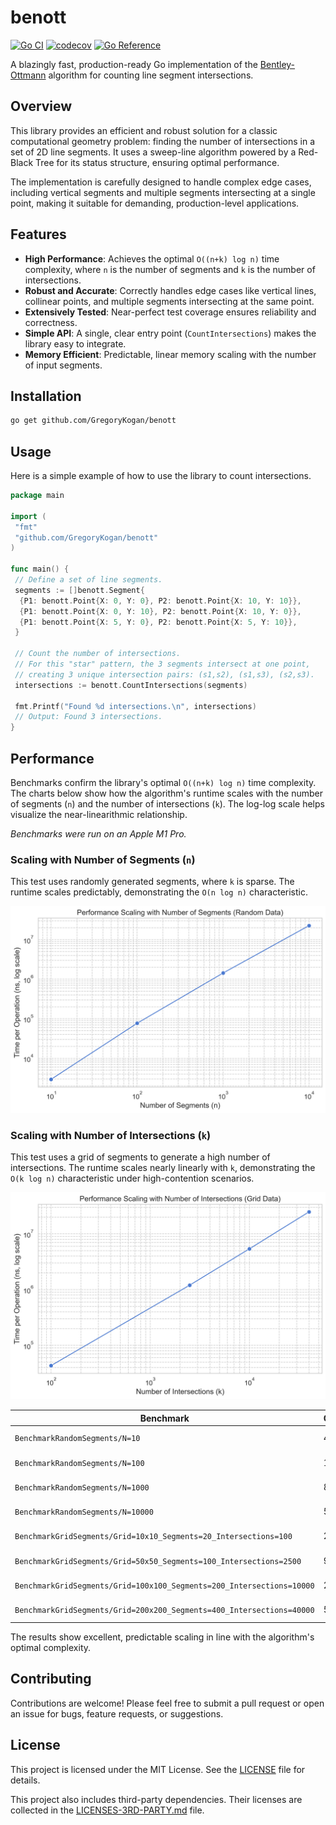# benott

[![Go CI](https://github.com/GregoryKogan/benott/actions/workflows/go.yml/badge.svg)](https://github.com/GregoryKogan/benott/actions)
[![codecov](https://codecov.io/gh/GregoryKogan/benott/graph/badge.svg)](https://codecov.io/gh/GregoryKogan/benott)
[![Go Reference](https://pkg.go.dev/badge/github.com/GregoryKogan/benott.svg)](https://pkg.go.dev/github.com/GregoryKogan/benott)

A blazingly fast, production-ready Go implementation of the [Bentley-Ottmann](https://en.wikipedia.org/wiki/Bentley–Ottmann_algorithm) algorithm for counting line segment intersections.

## Overview

This library provides an efficient and robust solution for a classic computational geometry problem: finding the number of intersections in a set of 2D line segments. It uses a sweep-line algorithm powered by a Red-Black Tree for its status structure, ensuring optimal performance.

The implementation is carefully designed to handle complex edge cases, including vertical segments and multiple segments intersecting at a single point, making it suitable for demanding, production-level applications.

## Features

- **High Performance**: Achieves the optimal `O((n+k) log n)` time complexity, where `n` is the number of segments and `k` is the number of intersections.
- **Robust and Accurate**: Correctly handles edge cases like vertical lines, collinear points, and multiple segments intersecting at the same point.
- **Extensively Tested**: Near-perfect test coverage ensures reliability and correctness.
- **Simple API**: A single, clear entry point (`CountIntersections`) makes the library easy to integrate.
- **Memory Efficient**: Predictable, linear memory scaling with the number of input segments.

## Installation

```sh
go get github.com/GregoryKogan/benott
```

## Usage

Here is a simple example of how to use the library to count intersections.

```go
package main

import (
 "fmt"
 "github.com/GregoryKogan/benott"
)

func main() {
 // Define a set of line segments.
 segments := []benott.Segment{
  {P1: benott.Point{X: 0, Y: 0}, P2: benott.Point{X: 10, Y: 10}},
  {P1: benott.Point{X: 0, Y: 10}, P2: benott.Point{X: 10, Y: 0}},
  {P1: benott.Point{X: 5, Y: 0}, P2: benott.Point{X: 5, Y: 10}},
 }

 // Count the number of intersections.
 // For this "star" pattern, the 3 segments intersect at one point,
 // creating 3 unique intersection pairs: (s1,s2), (s1,s3), (s2,s3).
 intersections := benott.CountIntersections(segments)

 fmt.Printf("Found %d intersections.\n", intersections)
 // Output: Found 3 intersections.
}
```

## Performance

Benchmarks confirm the library's optimal `O((n+k) log n)` time complexity. The charts below show how the algorithm's runtime scales with the number of segments (`n`) and the number of intersections (`k`). The log-log scale helps visualize the near-linearithmic relationship.

*Benchmarks were run on an Apple M1 Pro.*

### Scaling with Number of Segments (`n`)

This test uses randomly generated segments, where `k` is sparse. The runtime scales predictably, demonstrating the `O(n log n)` characteristic.

![Performance Scaling with Number of Segments](benchmark_random.png)

### Scaling with Number of Intersections (`k`)

This test uses a grid of segments to generate a high number of intersections. The runtime scales nearly linearly with `k`, demonstrating the `O(k log n)` characteristic under high-contention scenarios.

![Performance Scaling with Number of Intersections](benchmark_grid.png)

| Benchmark                                                        | Operations | Time/Op      | Memory/Op    | Allocs/Op  |
| ---------------------------------------------------------------- | ---------- | ------------ | ------------ | ---------- |
| `BenchmarkRandomSegments/N=10`                                   | 403344     | 2947 ns/op   | 1977 B/op    | 26 allocs/op   |
| `BenchmarkRandomSegments/N=100`                                  | 15524      | 76822 ns/op  | 24716 B/op   | 335 allocs/op  |
| `BenchmarkRandomSegments/N=1000`                                 | 825        | 1433473 ns/op| 259955 B/op  | 3625 allocs/op |
| `BenchmarkRandomSegments/N=10000`                                | 50         | 22666170 ns/op| 3337015 B/op | 39149 allocs/op|
| `BenchmarkGridSegments/Grid=10x10_Segments=20_Intersections=100`   | 27460      | 43430 ns/op  | 21351 B/op   | 426 allocs/op  |
| `BenchmarkGridSegments/Grid=50x50_Segments=100_Intersections=2500` | 972        | 1202848 ns/op| 475963 B/op  | 10108 allocs/op|
| `BenchmarkGridSegments/Grid=100x100_Segments=200_Intersections=10000`| 222        | 5393481 ns/op| 1879555 B/op | 40217 allocs/op|
| `BenchmarkGridSegments/Grid=200x200_Segments=400_Intersections=40000`| 50         | 24858878 ns/op| 7453333 B/op | 160756 allocs/op|

The results show excellent, predictable scaling in line with the algorithm's optimal complexity.

## Contributing

Contributions are welcome! Please feel free to submit a pull request or open an issue for bugs, feature requests, or suggestions.

## License

This project is licensed under the MIT License. See the [LICENSE](LICENSE) file for details.

This project also includes third-party dependencies. Their licenses are collected in the [LICENSES-3RD-PARTY.md](LICENSES-3RD-PARTY.md) file.
